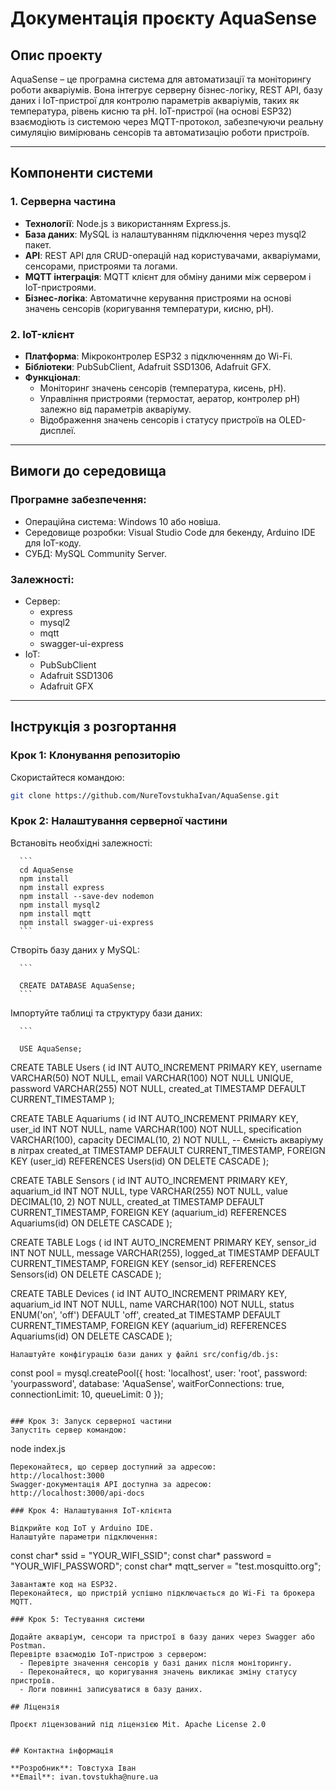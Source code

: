 # Документація проєкту AquaSense

## Опис проекту

AquaSense – це програмна система для автоматизації та моніторингу роботи акваріумів. Вона інтегрує серверну бізнес-логіку, REST API, базу даних і IoT-пристрої для контролю параметрів акваріумів, таких як температура, рівень кисню та pH. IoT-пристрої (на основі ESP32) взаємодіють із системою через MQTT-протокол, забезпечуючи реальну симуляцію вимірювань сенсорів та автоматизацію роботи пристроїв.

---

## Компоненти системи

### 1. **Серверна частина**

- **Технології**: Node.js з використанням Express.js.
- **База даних**: MySQL із налаштуванням підключення через mysql2 пакет.
- **API**: REST API для CRUD-операцій над користувачами, акваріумами, сенсорами, пристроями та логами.
- **MQTT інтеграція**: MQTT клієнт для обміну даними між сервером і IoT-пристроями.
- **Бізнес-логіка**: Автоматичне керування пристроями на основі значень сенсорів (коригування температури, кисню, pH).

### 2. **IoT-клієнт**

- **Платформа**: Мікроконтролер ESP32 з підключенням до Wi-Fi.
- **Бібліотеки**: PubSubClient, Adafruit SSD1306, Adafruit GFX.
- **Функціонал**:
  - Моніторинг значень сенсорів (температура, кисень, pH).
  - Управління пристроями (термостат, аератор, контролер pH) залежно від параметрів акваріуму.
  - Відображення значень сенсорів і статусу пристроїв на OLED-дисплеї.

---

## Вимоги до середовища

### Програмне забезпечення:

- Операційна система: Windows 10 або новіша.
- Середовище розробки: Visual Studio Code для бекенду, Arduino IDE для IoT-коду.
- СУБД: MySQL Community Server.

### Залежності:

- Сервер:
  - express
  - mysql2
  - mqtt
  - swagger-ui-express
- IoT:
  - PubSubClient
  - Adafruit SSD1306
  - Adafruit GFX

---

## Інструкція з розгортання

### Крок 1: Клонування репозиторію

Скористайтеся командою:

```bash
git clone https://github.com/NureTovstukhaIvan/AquaSense.git
```

### Крок 2: Налаштування серверної частини

Встановіть необхідні залежності:

      ```
      cd AquaSense
      npm install
      npm install express
      npm install --save-dev nodemon
      npm install mysql2
      npm install mqtt
      npm install swagger-ui-express
      ```

Створіть базу даних у MySQL:

      ```

      CREATE DATABASE AquaSense;
      ```

Імпортуйте таблиці та структуру бази даних:

      ```

      USE AquaSense;

CREATE TABLE Users (
id INT AUTO_INCREMENT PRIMARY KEY,
username VARCHAR(50) NOT NULL,
email VARCHAR(100) NOT NULL UNIQUE,
password VARCHAR(255) NOT NULL,
created_at TIMESTAMP DEFAULT CURRENT_TIMESTAMP
);

CREATE TABLE Aquariums (
id INT AUTO_INCREMENT PRIMARY KEY,
user_id INT NOT NULL,
name VARCHAR(100) NOT NULL,
specification VARCHAR(100),
capacity DECIMAL(10, 2) NOT NULL, -- Ємність акваріуму в літрах
created_at TIMESTAMP DEFAULT CURRENT_TIMESTAMP,
FOREIGN KEY (user_id) REFERENCES Users(id) ON DELETE CASCADE
);

CREATE TABLE Sensors (
id INT AUTO_INCREMENT PRIMARY KEY,
aquarium_id INT NOT NULL,
type VARCHAR(255) NOT NULL,
value DECIMAL(10, 2) NOT NULL,
created_at TIMESTAMP DEFAULT CURRENT_TIMESTAMP,
FOREIGN KEY (aquarium_id) REFERENCES Aquariums(id) ON DELETE CASCADE
);

CREATE TABLE Logs (
id INT AUTO_INCREMENT PRIMARY KEY,
sensor_id INT NOT NULL,
message VARCHAR(255),
logged_at TIMESTAMP DEFAULT CURRENT_TIMESTAMP,
FOREIGN KEY (sensor_id) REFERENCES Sensors(id) ON DELETE CASCADE
);

CREATE TABLE Devices (
id INT AUTO_INCREMENT PRIMARY KEY,
aquarium_id INT NOT NULL,
name VARCHAR(100) NOT NULL,
status ENUM('on', 'off') DEFAULT 'off',
created_at TIMESTAMP DEFAULT CURRENT_TIMESTAMP,
FOREIGN KEY (aquarium_id) REFERENCES Aquariums(id) ON DELETE CASCADE
);

```
Налаштуйте конфігурацію бази даних у файлі src/config/db.js:
```

const pool = mysql.createPool({
host: 'localhost',
user: 'root',
password: 'yourpassword',
database: 'AquaSense',
waitForConnections: true,
connectionLimit: 10,
queueLimit: 0
});

```

### Крок 3: Запуск серверної частини
Запустіть сервер командою:
```

node index.js

```
Переконайтеся, що сервер доступний за адресою:
http://localhost:3000
Swagger-документація API доступна за адресою:
http://localhost:3000/api-docs

### Крок 4: Налаштування IoT-клієнта

Відкрийте код IoT у Arduino IDE.
Налаштуйте параметри підключення:
```

const char* ssid = "YOUR_WIFI_SSID";
const char* password = "YOUR_WIFI_PASSWORD";
const char\* mqtt_server = "test.mosquitto.org";

```
Завантажте код на ESP32.
Переконайтеся, що пристрій успішно підключається до Wi-Fi та брокера MQTT.

### Крок 5: Тестування системи

Додайте акваріум, сенсори та пристрої в базу даних через Swagger або Postman.
Перевірте взаємодію IoT-пристрою з сервером:
  - Перевірте значення сенсорів у базі даних після моніторингу.
  - Переконайтеся, що коригування значень викликає зміну статусу пристроїв.
  - Логи повинні записуватися в базу даних.

## Ліцензія

Проєкт ліцензований під ліцензією Mit. Apache License 2.0


## Контактна інформація

**Розробник**: Товстуха Іван
**Email**: ivan.tovstukha@nure.ua
```
